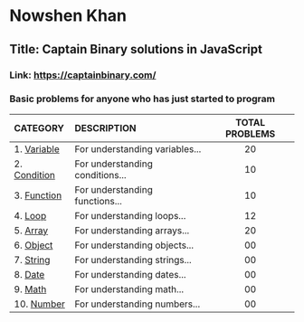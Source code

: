 # Nowshen Khan

## Title: Captain Binary solutions in JavaScript

### Link: https://captainbinary.com/

### Basic problems for anyone who has just started to program

| CATEGORY                  | DESCRIPTION                     | TOTAL PROBLEMS |
| :------------------------ | :------------------------------ | :------------: |
| 1. [Variable](variable)   | For understanding variables...  |       20       |
| 2. [Condition](condition) | For understanding conditions... |       10       |
| 3. [Function](function)   | For understanding functions...  |       10       |
| 4. [Loop](loop)           | For understanding loops...      |       12       |
| 5. [Array](array)         | For understanding arrays...     |       20       |
| 6. [Object](object)       | For understanding objects...    |       00       |
| 7. [String](string)       | For understanding strings...    |       00       |
| 8. [Date](date)           | For understanding dates...      |       00       |
| 9. [Math](math)           | For understanding math...       |       00       |
| 10. [Number](number)      | For understanding numbers...    |       00       |

<!--
### Intermediate problems for anyone who has just started to program
| CATEGORY                  | DESCRIPTION                     | TOTAL PROBLEMS |
| :------------------------ | :------------------------------ | :------------: |
| 11. [Boolean](boolean)    | For understanding booleans...   |       00       |
| 12. [Array](array)        | For understanding arrays...     |       00       |
| 13. [Array](array)        | For understanding arrays...     |       00       |
| 14. [Array](array)        | For understanding arrays...     |       00       |


### Advanced problems for anyone who has just started to program

| CATEGORY           | DESCRIPTION                 | TOTAL PROBLEMS |
| :----------------- | :-------------------------- | :------------: |
| 15. [Array](array) | For understanding arrays... |       00       |
| 16. [Array](array) | For understanding arrays... |       00       |
| 17. [Array](array) | For understanding arrays... |       00       |
| 18. [Array](array) | For understanding arrays... |       00       |
| 19. [Array](array) | For understanding arrays... |       00       |
| 20. [Array](array) | For understanding arrays... |       00       |
| 21. [Object](object) | For understanding objects... |       00       |
-->
